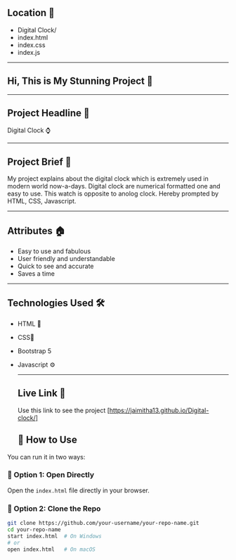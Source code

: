 ## Location 📍
- Digital Clock/
- index.html
- index.css
- index.js
---

## Hi, This is My Stunning Project 💫

---
## Project Headline 🌺
Digital Clock ⌚️

---

## Project Brief 📝
My project explains about the digital clock which is extremely used in modern world now-a-days. Digital clock are numerical formatted one and easy to use. This watch is opposite to anolog clock.
Hereby prompted by HTML, CSS, Javascript.

---
## Attributes 🏠
- Easy to use and fabulous
- User friendly and understandable
- Quick to see and accurate
- Saves a time
- ---

## Technologies Used 🛠️
- HTML 🎨
- CSS🎨
- Bootstrap 5
- Javascript  ⚙️

  ---

  ## Live Link  🚀 
  Use this link to see the project [https://jaimitha13.github.io/Digital-clock/]

  ## 📁 How to Use

You can run it in two ways:

### 📌 Option 1: Open Directly
Open the `index.html` file directly in your browser.

### 📌 Option 2: Clone the Repo

```bash
git clone https://github.com/your-username/your-repo-name.git
cd your-repo-name
start index.html  # On Windows
# or
open index.html   # On macOS
